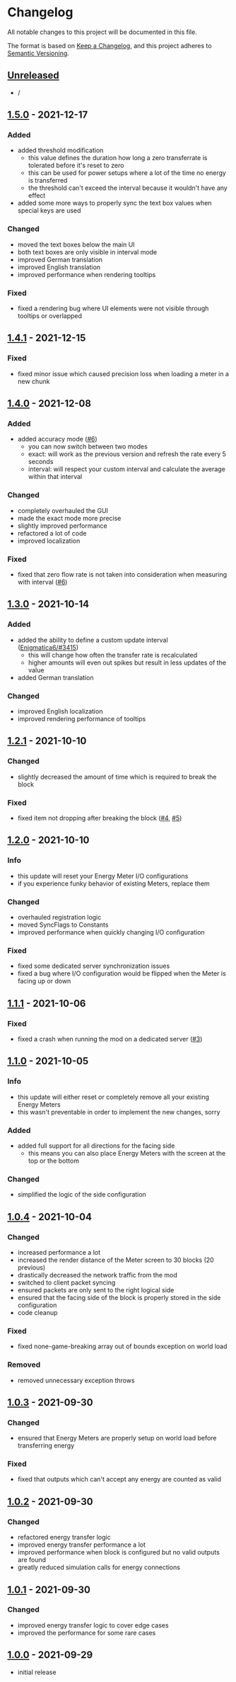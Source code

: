 # Changelog

All notable changes to this project will be documented in this file.

The format is based on [Keep a Changelog],
and this project adheres to [Semantic Versioning].

## [Unreleased]
- /


## [1.5.0] - 2021-12-17

### Added
- added threshold modification
  - this value defines the duration how long a zero transferrate is tolerated before it's reset to zero
  - this can be used for power setups where a lot of the time no energy is transferred
  - the threshold can't exceed the interval because it wouldn't have any effect
- added some more ways to properly sync the text box values when special keys are used

### Changed
- moved the text boxes below the main UI
- both text boxes are only visible in interval mode
- improved German translation
- improved English translation
- improved performance when rendering tooltips

### Fixed
- fixed a rendering bug where UI elements were not visible through tooltips or overlapped


## [1.4.1] - 2021-12-15

### Fixed
- fixed minor issue which caused precision loss when loading a meter in a new chunk


## [1.4.0] - 2021-12-08

### Added
- added accuracy mode ([#6])
  - you can now switch between two modes
  - exact: will work as the previous version and refresh the rate every 5 seconds
  - interval: will respect your custom interval and calculate the average within that interval

### Changed
- completely overhauled the GUI
- made the exact mode more precise
- slightly improved performance
- refactored a lot of code
- improved localization

### Fixed
- fixed that zero flow rate is not taken into consideration when measuring with interval ([#6])

<!-- Links -->
[#6]: https://github.com/AlmostReliable/energymeter-forge/issues/6


## [1.3.0] - 2021-10-14

### Added
- added the ability to define a custom update interval ([Enigmatica6/#3415])
  - this will change how often the transfer rate is recalculated
  - higher amounts will even out spikes but result in less updates of the value
- added German translation

### Changed
- improved English localization
- improved rendering performance of tooltips

<!-- Links -->
[Enigmatica6/#3415]: https://github.com/NillerMedDild/Enigmatica6/issues/3415


## [1.2.1] - 2021-10-10

### Changed
- slightly decreased the amount of time which is required to break the block

### Fixed
- fixed item not dropping after breaking the block ([#4], [#5])

<!-- Links -->
[#4]: https://github.com/AlmostReliable/energymeter-forge/issues/4
[#5]: https://github.com/AlmostReliable/energymeter-forge/pull/5


## [1.2.0] - 2021-10-10

### Info
- this update will reset your Energy Meter I/O configurations
- if you experience funky behavior of existing Meters, replace them

### Changed
- overhauled registration logic
- moved SyncFlags to Constants
- improved performance when quickly changing I/O configuration

### Fixed
- fixed some dedicated server synchronization issues
- fixed a bug where I/O configuration would be flipped when the Meter is facing up or down


## [1.1.1] - 2021-10-06

### Fixed
- fixed a crash when running the mod on a dedicated server ([#3])

<!-- Links -->
[#3]: https://github.com/AlmostReliable/energymeter-forge/issues/3


## [1.1.0] - 2021-10-05

### Info
- this update will either reset or completely remove all your existing Energy Meters
- this wasn't preventable in order to implement the new changes, sorry

### Added
- added full support for all directions for the facing side
  - this means you can also place Energy Meters with the screen at the top or the bottom

### Changed
- simplified the logic of the side configuration


## [1.0.4] - 2021-10-04

### Changed
- increased performance a lot
- increased the render distance of the Meter screen to 30 blocks (20 previous)
- drastically decreased the network traffic from the mod
- switched to client packet syncing
- ensured packets are only sent to the right logical side
- ensured that the facing side of the block is properly stored in the side configuration
- code cleanup

### Fixed
- fixed none-game-breaking array out of bounds exception on world load

### Removed
- removed unnecessary exception throws


## [1.0.3] - 2021-09-30

### Changed
- ensured that Energy Meters are properly setup on world load before transferring energy

### Fixed
- fixed that outputs which can't accept any energy are counted as valid


## [1.0.2] - 2021-09-30

### Changed
- refactored energy transfer logic
- improved energy transfer performance a lot
- improved performance when block is configured but no valid outputs are found
- greatly reduced simulation calls for energy connections


## [1.0.1] - 2021-09-30

### Changed
- improved energy transfer logic to cover edge cases
- improved the performance for some rare cases


## [1.0.0] - 2021-09-29
- initial release


<!-- Links -->
[keep a changelog]: https://keepachangelog.com/en/1.0.0/
[semantic versioning]: https://semver.org/spec/v2.0.0.html

<!-- Versions -->
[unreleased]: https://github.com/AlmostReliable/energymeter-forge/compare/v1.16-1.5.0...HEAD
[1.5.0]: https://github.com/AlmostReliable/energymeter-forge/compare/v1.16-1.4.1..v1.16-1.5.0
[1.4.1]: https://github.com/AlmostReliable/energymeter-forge/compare/v1.16-1.4.0..v1.16-1.4.1
[1.4.0]: https://github.com/AlmostReliable/energymeter-forge/compare/v1.16-1.3.0..v1.16-1.4.0
[1.3.0]: https://github.com/AlmostReliable/energymeter-forge/compare/v1.16-1.2.1..v1.16-1.3.0
[1.2.1]: https://github.com/AlmostReliable/energymeter-forge/compare/v1.16-1.2.0..v1.16-1.2.1
[1.2.0]: https://github.com/AlmostReliable/energymeter-forge/compare/v1.16-1.1.1..v1.16-1.2.0
[1.1.1]: https://github.com/AlmostReliable/energymeter-forge/compare/v1.16-1.1.0..v1.16-1.1.1
[1.1.0]: https://github.com/AlmostReliable/energymeter-forge/compare/v1.16-1.0.4..v1.16-1.1.0
[1.0.4]: https://github.com/AlmostReliable/energymeter-forge/compare/v1.16-1.0.3..v1.16-1.0.4
[1.0.3]: https://github.com/AlmostReliable/energymeter-forge/compare/v1.16-1.0.2..v1.16-1.0.3
[1.0.2]: https://github.com/AlmostReliable/energymeter-forge/compare/v1.16-1.0.1..v1.16-1.0.2
[1.0.1]: https://github.com/AlmostReliable/energymeter-forge/compare/v1.16-1.0.0..v1.16-1.0.1
[1.0.0]: https://github.com/AlmostReliable/energymeter-forge/releases/tag/v1.16-1.0.0